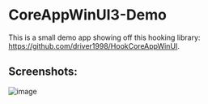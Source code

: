 # CoreAppWinUI3-Demo
This is a small demo app showing off this hooking library: https://github.com/driver1998/HookCoreAppWinUI.

## Screenshots:
![image](https://github.com/Pdawg-bytes/CoreAppWinUI3-Demo/assets/83825746/5e72541c-0202-4d6b-90bb-84f0a0f85a4e)
